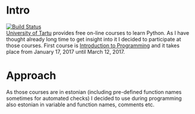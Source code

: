 # Intro
[![Build Status](https://travis-ci.org/harles/learning-python.svg?branch=master)](https://travis-ci.org/harles/learning-python)  
[University of Tartu](http://www.ut.ee/en) provides free on-line courses to learn Python. As I have thought already long time to get insight into it I decided to participate at those courses.
First course is [Introduction to Programming](https://courses.cs.ut.ee/2017/eprogalused/Main/HomePage) and it takes place from January 17, 2017 until March 12, 2017.

# Approach
As those courses are in estonian (including pre-defined function names sometimes for automated checks) I decided to use during programming also estonian in variable and function names, comments etc.
